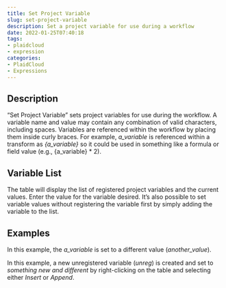 ```yaml
---
title: Set Project Variable
slug: set-project-variable
description: Set a project variable for use during a workflow
date: 2022-01-25T07:40:18
tags:
- plaidcloud
- expression
categories:
- PlaidCloud
- Expressions
---
```


## Description


“Set Project Variable” sets project variables for use during the workflow. A variable name and value may contain any combination of valid characters, including spaces. Variables are referenced within the workflow by placing them inside curly braces. For example, *a\_variable* is referenced within a transform as *{a\_variable}* so it could be used in something like a formula or field value (e.g., {a\_variable} * 2).



## Variable List


The table will display the list of registered project variables and the current values. Enter the value for the variable desired. It’s also possible to set variable values without registering the variable first by simply adding the variable to the list.







## Examples


In this example, the *a\_variable* is set to a different value (*another\_value*).



In this example, a new unregistered variable (*unreg*) is created and set to *something new and different* by right-clicking on the table and selecting either *Insert* or *Append*.

